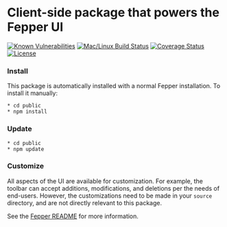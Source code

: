 # Client-side package that powers the Fepper UI

[![Known Vulnerabilities][snyk-image]][snyk-url]
[![Mac/Linux Build Status][travis-image]][travis-url]
[![Coverage Status][coveralls-image]][coveralls-url]
[![License][license-image]][license-url]

### Install

This package is automatically installed with a normal Fepper installation. To 
install it manually:

```shell
* cd public
* npm install
```

### Update

```shell
* cd public
* npm update
```

### Customize

All aspects of the UI are available for customization. For example, the toolbar
can accept additions, modifications, and deletions per the needs of end-users. 
However, the customizations need to be made in your `source` directory, and are 
not directly relevant to this package.

See the [Fepper README](https://github.com/electric-eloquence/fepper#ui-customization) 
for more information.

[snyk-image]: https://snyk.io//test/github/electric-eloquence/fepper-ui/master/badge.svg
[snyk-url]: https://snyk.io//test/github/electric-eloquence/fepper-ui/master

[travis-image]: https://img.shields.io/travis/electric-eloquence/fepper-npm/release.svg
[travis-url]: https://travis-ci.org/electric-eloquence/fepper-ui

[coveralls-image]: https://img.shields.io/coveralls/electric-eloquence/fepper-ui/release.svg
[coveralls-url]: https://coveralls.io/r/electric-eloquence/fepper-ui

[license-image]: https://img.shields.io/github/license/electric-eloquence/fepper-ui.svg
[license-url]: https://raw.githubusercontent.com/electric-eloquence/fepper-ui/release/LICENSE
